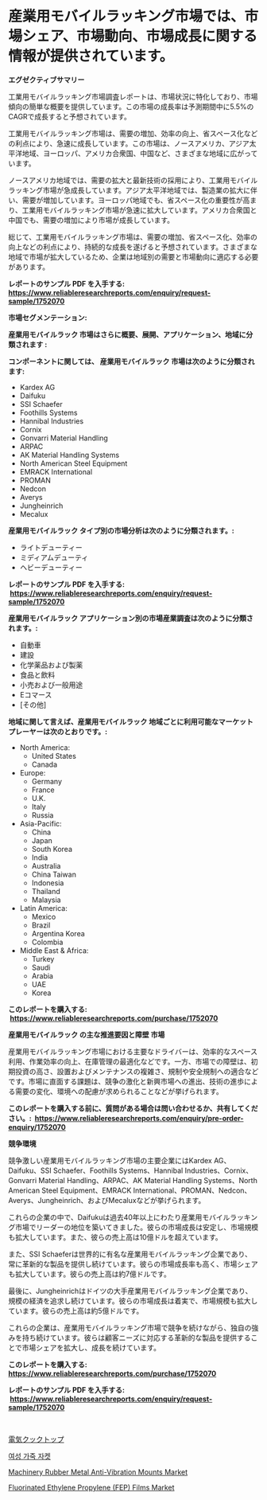 <p><h1>産業用モバイルラッキング市場では、市場シェア、市場動向、市場成長に関する情報が提供されています。</h1></p><p><strong>エグゼクティブサマリー</strong></p>
<p><p>工業用モバイルラッキング市場調査レポートは、市場状況に特化しており、市場傾向の簡単な概要を提供しています。この市場の成長率は予測期間中に5.5%のCAGRで成長すると予想されています。</p><p>工業用モバイルラッキング市場は、需要の増加、効率の向上、省スペース化などの利点により、急速に成長しています。この市場は、ノースアメリカ、アジア太平洋地域、ヨーロッパ、アメリカ合衆国、中国など、さまざまな地域に広がっています。</p><p>ノースアメリカ地域では、需要の拡大と最新技術の採用により、工業用モバイルラッキング市場が急成長しています。アジア太平洋地域では、製造業の拡大に伴い、需要が増加しています。ヨーロッパ地域でも、省スペース化の重要性が高まり、工業用モバイルラッキング市場が急速に拡大しています。アメリカ合衆国と中国でも、需要の増加により市場が成長しています。</p><p>総じて、工業用モバイルラッキング市場は、需要の増加、省スペース化、効率の向上などの利点により、持続的な成長を遂げると予想されています。さまざまな地域で市場が拡大しているため、企業は地域別の需要と市場動向に適応する必要があります。</p></p>
<p><strong>レポートのサンプル PDF を入手する: <a href="https://www.reliableresearchreports.com/enquiry/request-sample/1752070">https://www.reliableresearchreports.com/enquiry/request-sample/1752070</a></strong></p>
<p><strong>市場セグメンテーション:</strong></p>
<p><strong> 産業用モバイルラック 市場はさらに概要、展開、アプリケーション、地域に分類されます :</strong></p>
<p><strong>コンポーネントに関しては、 産業用モバイルラック 市場は次のように分類されます: &nbsp;</strong></p>
<p><ul><li>Kardex AG</li><li>Daifuku</li><li>SSI Schaefer</li><li>Foothills Systems</li><li>Hannibal Industries</li><li>Cornix</li><li>Gonvarri Material Handling</li><li>ARPAC</li><li>AK Material Handling Systems</li><li>North American Steel Equipment</li><li>EMRACK International</li><li>PROMAN</li><li>Nedcon</li><li>Averys</li><li>Jungheinrich</li><li>Mecalux</li></ul></p>
<p><strong> 産業用モバイルラック タイプ別の市場分析は次のように分類されます。:</strong></p>
<p><ul><li>ライトデューティー</li><li>ミディアムデューティ</li><li>ヘビーデューティー</li></ul></p>
<p><strong>レポートのサンプル PDF を入手する: &nbsp;<a href="https://www.reliableresearchreports.com/enquiry/request-sample/1752070">https://www.reliableresearchreports.com/enquiry/request-sample/1752070</a></strong></p>
<p><strong> 産業用モバイルラック アプリケーション別の市場産業調査は次のように分類されます。:</strong></p>
<p><ul><li>自動車</li><li>建設</li><li>化学薬品および製薬</li><li>食品と飲料</li><li>小売および一般用途</li><li>Eコマース</li><li>[その他]</li></ul></p>
<p><strong>地域に関して言えば、産業用モバイルラック 地域ごとに利用可能なマーケットプレーヤーは次のとおりです。:</strong></p>
<p><ul>
    <li>
        North America:
        <ul>
            <li>United States</li>
            <li>Canada</li>
        </ul>
    </li>
    <li>
        Europe:
        <ul>
            <li>Germany</li>
            <li>France</li>
            <li>U.K.</li>
            <li>Italy</li>
            <li>Russia</li>
        </ul>
    </li>
    <li>
        Asia-Pacific:
        <ul>
            <li>China</li>
            <li>Japan</li>
            <li>South Korea</li>
            <li>India</li>
            <li>Australia</li>
            <li>China Taiwan</li>
            <li>Indonesia</li>
            <li>Thailand</li>
            <li>Malaysia</li>
        </ul>
    </li>
    <li>
        Latin America:
        <ul>
            <li>Mexico</li>
            <li>Brazil</li>
            <li>Argentina Korea</li>
            <li>Colombia</li>
        </ul>
    </li>
    <li>
        Middle East & Africa:
        <ul>
            <li>Turkey</li>
            <li>Saudi</li>
            <li>Arabia</li>
            <li>UAE</li>
            <li>Korea</li>
        </ul>
    </li>
    </ul></p>
<p><strong>このレポートを購入する: &nbsp;<a href="https://www.reliableresearchreports.com/purchase/1752070">https://www.reliableresearchreports.com/purchase/1752070</a></strong></p>
<p><strong>産業用モバイルラック の主な推進要因と障壁 市場</strong></p>
<p><p>産業用モバイルラッキング市場における主要なドライバーは、効率的なスペース利用、作業効率の向上、在庫管理の最適化などです。一方、市場での障壁は、初期投資の高さ、設置およびメンテナンスの複雑さ、規制や安全規制への適合などです。市場に直面する課題は、競争の激化と新興市場への進出、技術の進歩による需要の変化、環境への配慮が求められることなどが挙げられます。</p></p>
<p><strong>このレポートを購入する前に、質問がある場合は問い合わせるか、共有してください。:&nbsp; <a href="https://www.reliableresearchreports.com/enquiry/pre-order-enquiry/1752070">https://www.reliableresearchreports.com/enquiry/pre-order-enquiry/1752070</a></strong></p>
<p><strong>競争環境</strong></p>
<p><p>競争激しい産業用モバイルラッキング市場の主要企業にはKardex AG、Daifuku、SSI Schaefer、Foothills Systems、Hannibal Industries、Cornix、Gonvarri Material Handling、ARPAC、AK Material Handling Systems、North American Steel Equipment、EMRACK International、PROMAN、Nedcon、Averys、Jungheinrich、およびMecaluxなどが挙げられます。</p><p>これらの企業の中で、Daifukuは過去40年以上にわたり産業用モバイルラッキング市場でリーダーの地位を築いてきました。彼らの市場成長は安定し、市場規模も拡大しています。また、彼らの売上高は10億ドルを超えています。</p><p>また、SSI Schaeferは世界的に有名な産業用モバイルラッキング企業であり、常に革新的な製品を提供し続けています。彼らの市場成長率も高く、市場シェアも拡大しています。彼らの売上高は約7億ドルです。</p><p>最後に、Jungheinrichはドイツの大手産業用モバイルラッキング企業であり、規模の経済を追求し続けています。彼らの市場成長は着実で、市場規模も拡大しています。彼らの売上高は約5億ドルです。</p><p>これらの企業は、産業用モバイルラッキング市場で競争を続けながら、独自の強みを持ち続けています。彼らは顧客ニーズに対応する革新的な製品を提供することで市場シェアを拡大し、成長を続けています。</p></p>
<p><strong>このレポートを購入する: &nbsp; <a href="https://www.reliableresearchreports.com/purchase/1752070">https://www.reliableresearchreports.com/purchase/1752070</a></strong></p>
<p><strong>レポートのサンプル PDF を入手する: &nbsp;<a href="https://www.reliableresearchreports.com/enquiry/request-sample/1752070">https://www.reliableresearchreports.com/enquiry/request-sample/1752070</a></strong><strong></strong></p>
<p>&nbsp;</p>
<p><p><a href="https://medium.com/@keithpiper1905/%E9%9B%BB%E6%B0%97%E3%82%B3%E3%83%B3%E3%83%AD%E5%B8%82%E5%A0%B4%E3%81%AF-%E5%B8%82%E5%A0%B4%E3%82%B7%E3%82%A7%E3%82%A2-%E5%B8%82%E5%A0%B4%E5%8B%95%E5%90%91-%E5%B8%82%E5%A0%B4%E6%88%90%E9%95%B7%E3%81%AB%E9%96%A2%E3%81%99%E3%82%8B%E6%83%85%E5%A0%B1%E3%82%92%E6%8F%90%E4%BE%9B%E3%81%97%E3%81%BE%E3%81%99-d8853134b313">電気クックトップ</a></p><p><a href="https://medium.com/@sweetums856856/%EC%97%AC%EC%84%B1-%EA%B0%80%EC%A3%BD-%EC%9E%90%EC%BC%93-%EC%8B%9C%EC%9E%A5-%EB%A9%94%ED%8A%B8%EB%A6%AD%EC%8A%A4-%EC%8B%9C%EC%9E%A5-%EC%A0%90%EC%9C%A0%EC%9C%A8-%ED%8A%B8%EB%A0%8C%EB%93%9C-%EB%B0%8F-%EC%84%B1%EC%9E%A5-%ED%8C%A8%ED%84%B4-%ED%95%B4%EB%8F%85-466f310dbe8a">여성 가죽 자켓</a></p><p><a href="https://www.linkedin.com/pulse/machinery-rubber-metal-anti-vibration-mounts-market-provides-qstpf?trackingId=5%2BBjTJje3%2B92oczx8ViTUQ%3D%3D">Machinery Rubber Metal Anti-Vibration Mounts Market</a></p><p><a href="https://www.linkedin.com/pulse/fluorinated-ethylene-propylene-fep-films-market-research-report-ddctf?trackingId=ZcnrDy%2BNgFVOGej4T70ncw%3D%3D">Fluorinated Ethylene Propylene (FEP) Films Market</a></p></p>